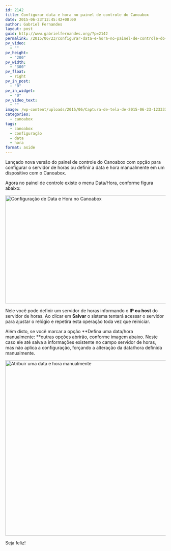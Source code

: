 ```yaml
---
id: 2142
title: Configurar data e hora no painel de controle do Canoabox
date: 2015-06-23T12:45:42+00:00
author: Gabriel Fernandes
layout: post
guid: http://www.gabrielfernandes.org/?p=2142
permalink: /2015/06/23/configurar-data-e-hora-no-painel-de-controle-do-canoabox/
pv_video:
  - ""
pv_height:
  - "200"
pv_width:
  - "300"
pv_float:
  - right
pv_in_post:
  - "0"
pv_in_widget:
  - "0"
pv_video_text:
  - ""
image: /wp-content/uploads/2015/06/Captura-de-tela-de-2015-06-23-123333-825x510.png
categories:
  - canoabox
tags:
  - canoabox
  - configuração
  - data
  - hora
format: aside
---
```

Lançado nova versão do painel de controle do Canoabox com opção para configurar o servidor de horas ou definir a data e hora manualmente em um dispositivo com o Canoabox.

Agora no painel de controle existe o menu Data/Hora, conforme figura abaixo:
  
<!--more [CONTINUAR LENDO]-->


  
<img class="aligncenter wp-image-2143 size-full" src="https://i2.wp.com/www.gabrielfernandes.org/wp-content/uploads/2015/06/Captura-de-tela-de-2015-06-23-123333.png?resize=660%2C339" alt="Configuração de Data e Hora no Canoabox" width="660" height="339" srcset="https://i2.wp.com/www.gabrielfernandes.org/wp-content/uploads/2015/06/Captura-de-tela-de-2015-06-23-123333.png?w=992 992w, https://i2.wp.com/www.gabrielfernandes.org/wp-content/uploads/2015/06/Captura-de-tela-de-2015-06-23-123333.png?resize=300%2C154 300w" sizes="(max-width: 660px) 100vw, 660px" data-recalc-dims="1" />

Nele você pode definir um servidor de horas informando o **IP ou host** do servidor de horas. Ao clicar em **Salvar** o sistema tentará acessar o servidor para ajustar o relógio e repetira esta operação toda vez que reiniciar.

Além disto, se você marcar a opção **Defina uma data/hora manualmente: **outras opções abrirão, conforme imagem abaixo. Neste caso ele até salva a informações existente no campo servidor de horas, mas não aplica a configuração, forçando a alteração da data/hora definida manualmente.

<img class="aligncenter size-full wp-image-2144" src="https://i1.wp.com/www.gabrielfernandes.org/wp-content/uploads/2015/06/Captura-de-tela-de-2015-06-23-123338.png?resize=660%2C550" alt="Atribuir uma data e hora manualmente" width="660" height="550" srcset="https://i1.wp.com/www.gabrielfernandes.org/wp-content/uploads/2015/06/Captura-de-tela-de-2015-06-23-123338.png?w=992 992w, https://i1.wp.com/www.gabrielfernandes.org/wp-content/uploads/2015/06/Captura-de-tela-de-2015-06-23-123338.png?resize=300%2C250 300w" sizes="(max-width: 660px) 100vw, 660px" data-recalc-dims="1" />

Seja feliz!